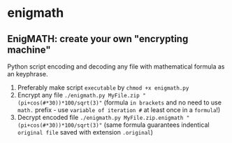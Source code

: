 # enigmath
## EnigMATH: create your own "encrypting machine"

Python script encoding and decoding any file with mathematical formula as an keyphrase.

1. Preferably make script `executable` by `chmod +x enigmath.py`
2. Encrypt any file `./enigmath.py MyFile.zip "(pi+cos(#*30))*100/sqrt(3)"` (formula `in brackets` and no need to use `math.` prefix - use `variable of iteration #` at least once in a `formula`!)
3. Decrypt encoded file `./enigmath.py MyFile.zip.enigmath "(pi+cos(#*30))*100/sqrt(3)"` (same formula guarantees indentical `original file` saved with extension `.original`)
